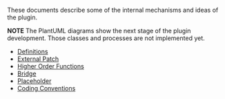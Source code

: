 These documents describe some of the internal mechanisms and ideas of the plugin.

**NOTE** The PlantUML diagrams show the next stage of the plugin development. Those classes and processes are not
implemented yet.

* [Definitions](Definitions.md)
* [External Patch](ExternalPatch.md)
* [Higher Order Functions](HigherOrder.md)
* [Bridge](Bridge.md)
* [Placeholder](Placeholder.md)
* [Coding Conventions](CodingConventions.md)
